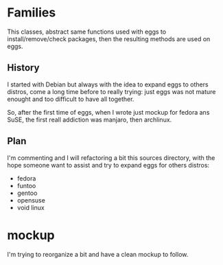 # Families

This classes, abstract same functions used with eggs to install/remove/check packages, then the resulting methods are used on eggs.

## History
I started with Debian but always with the idea to expand eggs to others distros, come a long time before to really trying: just eggs was not mature enought and too difficult to have all together.

So, after the first time of eggs, when I wrote just mockup for fedora ans SuSE, the first reall addiction was manjaro, then archlinux.

## Plan
I'm commenting and I will refactoring a bit this sources directory, with the hope someone want to assist and try to expand eggs for others distros:
* fedora
* funtoo
* gentoo
* opensuse
* void linux

# mockup
I'm trying to reorganize a bit and have a clean mockup to follow.

